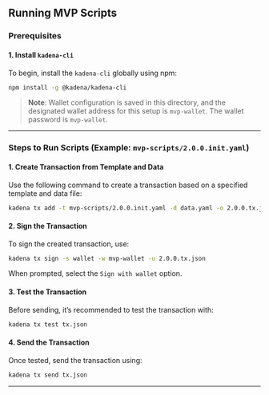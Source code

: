 
## Running MVP Scripts

### Prerequisites

#### 1. Install `kadena-cli`
To begin, install the `kadena-cli` globally using npm:

```bash
npm install -g @kadena/kadena-cli
```

> **Note**: Wallet configuration is saved in this directory, and the designated wallet address for this setup is `mvp-wallet`. The wallet password is `mvp-wallet`.

---

### Steps to Run Scripts (Example: `mvp-scripts/2.0.0.init.yaml`)

#### 1. Create Transaction from Template and Data
Use the following command to create a transaction based on a specified template and data file:

```bash
kadena tx add -t mvp-scripts/2.0.0.init.yaml -d data.yaml -o 2.0.0.tx.json
```

#### 2. Sign the Transaction
To sign the created transaction, use:

```bash
kadena tx sign -s wallet -w mvp-wallet -u 2.0.0.tx.json
```

When prompted, select the `Sign with wallet` option.

#### 3. Test the Transaction
Before sending, it’s recommended to test the transaction with:

```bash
kadena tx test tx.json
```

#### 4. Send the Transaction
Once tested, send the transaction using:

```bash
kadena tx send tx.json
```

---
